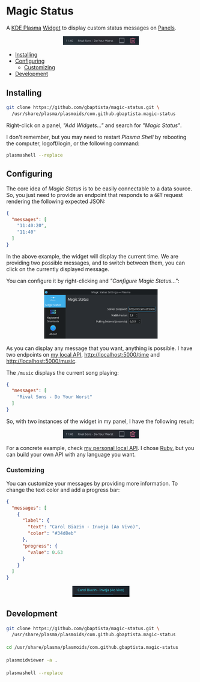 # Magic Status

A [KDE Plasma](https://kde.org/plasma-desktop/) [Widget](https://store.kde.org/browse/) to display custom status messages on [Panels](https://userbase.kde.org/Plasma/Panels).

<div align="center">
  <img alt="A screenshot of a panel with two widgets, the current time and the current song playing." src="https://raw.githubusercontent.com/gbaptista/assets/main/magic-status/magic-status-panel.png" width="40%">
</div>

- [Installing](#installing)
- [Configuring](#configuring)
  - [Customizing](#customizing)
- [Development](#development)

## Installing

```bash
git clone https://github.com/gbaptista/magic-status.git \
  /usr/share/plasma/plasmoids/com.github.gbaptista.magic-status
```

Right-click on a panel, _"Add Widgets..."_ and search for _"Magic Status"_.

I don't remember, but you may need to restart _Plasma Shell_ by rebooting the computer, logoff/login, or the following command:

```bash
plasmashell --replace
```

## Configuring

The core idea of _Magic Status_ is to be easily connectable to a data source. So, you just need to provide an endpoint that responds to a `GET` request rendering the following expected JSON:

```json
{
  "messages": [
    "11:40:20",
    "11:40"
  ]
}
```

In the above example, the widget will display the current time. We are providing two possible messages, and to switch between them, you can click on the currently displayed message.

You can configure it by right-clicking and _"Configure Magic Status..."_:

<div align="center">
  <img alt="A screenshot of the configuration screen." src="https://raw.githubusercontent.com/gbaptista/assets/main/magic-status/magic-status-config.png" width="60%">
</div>

As you can display any message that you want, anything is possible. I have two endpoints on [my local API](https://github.com/gbaptista/magic-status-api), [http://localhost:5000/time](https://github.com/gbaptista/magic-status-api#time) and [http://localhost:5000/music](https://github.com/gbaptista/magic-status-api#music).

The `/music` displays the current song playing:
```json
{
  "messages": [
    "Rival Sons - Do Your Worst"
  ]
}
```
So, with two instances of the widget in my panel, I have the following result:

<div align="center">
  <img alt="A screenshot of a panel with two widgets, the current time and the current song playing." src="https://raw.githubusercontent.com/gbaptista/assets/main/magic-status/magic-status-panel.png" width="40%">
</div>

For a concrete example, check [my personal local API](https://github.com/gbaptista/magic-status-api). I chose [Ruby](https://www.ruby-lang.org/en/), but you can build your own API with any language you want.

### Customizing

You can customize your messages by providing more information. To change the text color and add a progress bar:

```json
{
  "messages": [
    {
      "label": {
        "text": "Carol Biazin - Inveja (Ao Vivo)",
        "color": "#34d8eb"
      },
      "progress": {
        "value": 0.63
      }
    }
  ]
}
```

<div align="center">
  <img alt="A screenshot of a panel with the widget displaying the current song playing in a different color and a progress bar." src="https://raw.githubusercontent.com/gbaptista/assets/main/magic-status/magic-status-color.png" width="30%">
</div>

## Development

```bash
git clone https://github.com/gbaptista/magic-status.git \
  /usr/share/plasma/plasmoids/com.github.gbaptista.magic-status

cd /usr/share/plasma/plasmoids/com.github.gbaptista.magic-status

plasmoidviewer -a .

plasmashell --replace
```
